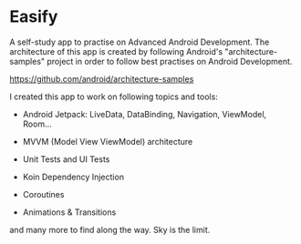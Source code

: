 # Easify

A self-study app to practise on Advanced Android Development. The architecture of this app is
created by following Android's "architecture-samples" project in order to follow best practises
on Android Development.

https://github.com/android/architecture-samples


I created this app to work on following topics and tools:

- Android Jetpack: LiveData, DataBinding, Navigation, ViewModel, Room...

- MVVM (Model View ViewModel) architecture

- Unit Tests and UI Tests

- Koin Dependency Injection

- Coroutines

- Animations & Transitions

and many more to find along the way. Sky is the limit.
